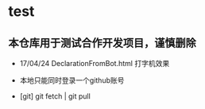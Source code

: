 # test
## 本仓库用于测试合作开发项目，谨慎删除

* 17/04/24 DeclarationFromBot.html 打字机效果

* 本地只能同时登录一个github账号

* [git] git fetch | git pull
